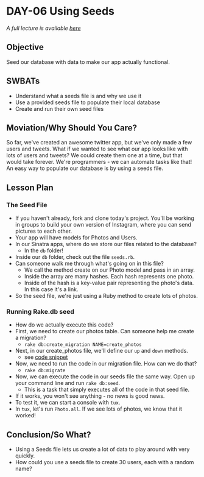 # DAY-06 Using Seeds

_A full lecture is available [here](LECTURE.md)_

## Objective

Seed our database with data to make our app actually functional. 

## SWBATs

+ Understand what a seeds file is and why we use it
+ Use a provided seeds file to populate their local database
+ Create and run their own seed files

## Moviation/Why Should You Care? 

So far, we've created an awesome twitter app, but we've only made a few users and tweets. What if we wanted to see what our app looks like with lots of users and tweets? We could create them one at a time, but that would take forever. We're programmers - we can automate tasks like that! An easy way to populate our database is by using a seeds file. 

## Lesson Plan

### The Seed File

+ If you haven't already, fork and clone today's project. You'll be working in groups to build your own version of Instagram, where you can send pictures to each other. 
+ Your app will have models for Photos and Users. 
+ In our Sinatra apps, where do we store our files related to the database?
	* In the `db` folder!
+ Inside our `db` folder, check out the file `seeds.rb`. 
+ Can someone walk me through what's going on in this file? 
	* We call the method create on our Photo model and pass in an array. 
	* Inside the array are many hashes. Each hash represents one photo. 
	* Inside of the hash is a key-value pair representing the photo's data. In this case it's a link.
+ So the seed file, we're just using a Ruby method to create lots of photos. 

### Running Rake.db seed

+ How do we actually execute this code?
+ First, we need to create our photos table. Can someone help me create a migration? 
	* `rake db:create_migration NAME=create_photos`
+ Next, in our create_photos file, we'll define our `up` and `down` methods. 
	* see [code snippet](./code-snippets.md)
+ Now, we need to run the code in our migration file. How can we do that?
	* `rake db:migrate`
+ Now, we can execute the code in our seeds file the same way. Open up your command line and run `rake db:seed`. 
	* This is a task that simply executes all of the code in that seed file. 
+ If it works, you won't see anything - no news is good news. 
+ To test it, we can start a console with `tux`. 
+ In `tux`, let's run `Photo.all`. If we see lots of photos, we know that it worked! 

## Conclusion/So What?

+ Using a Seeds file lets us create a lot of data to play around with very quickly. 
+ How could you use a seeds file to create 30 users, each with a random name? 